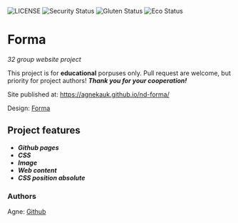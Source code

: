 ![LICENSE](https://img.shields.io/badge/license-MIT-blue.svg?style=flat-square)
![Security Status](https://img.shields.io/security-headers?label=Security&url=https%3A%2F%2Fgithub.com&style=flat-square)
![Gluten Status](https://img.shields.io/badge/Gluten-Free-green.svg)
![Eco Status](https://img.shields.io/badge/ECO-Friendly-green.svg)

# Forma

_32 group website project_

This project is for **educational** porpuses only. Pull request are welcome, but priority for project authors! ***Thank you for your cooperation!***

Site published at: https://agnekauk.github.io/nd-forma/

Design: [Forma](https://www.netsolutions.com/insights/wp-content/uploads/2021/05/form-design-best-practices-break-up-forms-into-multiple-steps.jpg)



## Project features

-   ***Github pages***
-   ***CSS***
-   ***Image***
-   ***Web content***
-   ***CSS position absolute***



### Authors

Agne: [Github](https://github.com/agnekauk)